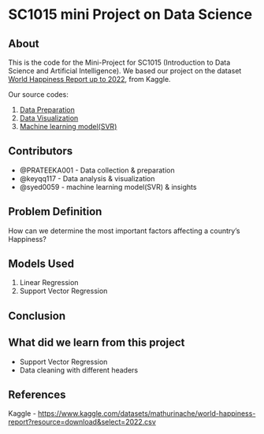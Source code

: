 # SC1015 mini Project on Data Science

## About

This is the code for the Mini-Project for SC1015 (Introduction to Data Science and Artificial Intelligence). We based our project on the dataset [World Happiness Report up to 2022](https://www.kaggle.com/datasets/mathurinache/world-happiness-report), from Kaggle.

Our source codes:
1. [Data Preparation](https://github.com/keyqq117/SC1015_Project_Data_science/blob/94801ee6dcf1834fee36a20c5fe47c0bdf2cf686/SC1015%20project%20data%20preparation.ipynb)
2. [Data Visualization](https://github.com/keyqq117/SC1015_Project_Data_science/blob/94801ee6dcf1834fee36a20c5fe47c0bdf2cf686/SC1015%20project%20data%20visualisation%20(5).ipynb)
3. [Machine learning model(SVR)](https://github.com/keyqq117/SC1015_Project_Data_science/blob/94801ee6dcf1834fee36a20c5fe47c0bdf2cf686/SC1015%20project%20machine%20learning.ipynb)

## Contributors
- @PRATEEKA001 - Data collection & preparation
- @keyqq117 - Data analysis & visualization
- @syed0059 - machine learning model(SVR) & insights

## Problem Definition
How can we determine the most important factors affecting a country’s Happiness?

## Models Used
1. Linear Regression
2. Support Vector Regression

## Conclusion


## What did we learn from this project
- Support Vector Regression
- Data cleaning with different headers

## References
Kaggle - https://www.kaggle.com/datasets/mathurinache/world-happiness-report?resource=download&select=2022.csv
